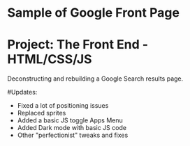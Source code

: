 # Sample of Google Front Page
# Project: The Front End - HTML/CSS/JS
  Deconstructing and rebuilding a Google Search results page.

#Updates:
* Fixed a lot of positioning issues
* Replaced sprites
* Added a basic JS toggle Apps Menu
* Added Dark mode with basic JS code
* Other "perfectionist" tweaks and fixes
